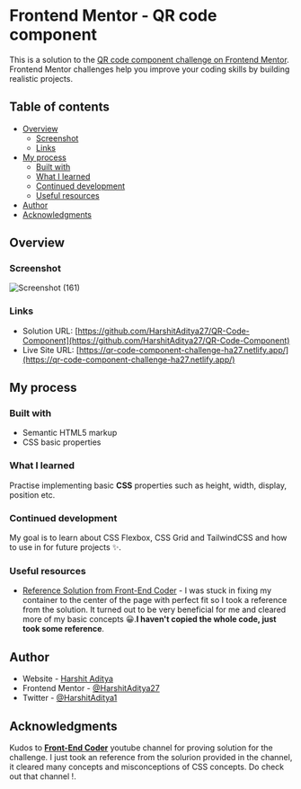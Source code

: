 # Frontend Mentor - QR code component

This is a solution to the [QR code component challenge on Frontend Mentor](https://www.frontendmentor.io/challenges/qr-code-component-iux_sIO_H). Frontend Mentor challenges help you improve your coding skills by building realistic projects. 

## Table of contents

- [Overview](#overview)
  - [Screenshot](#screenshot)
  - [Links](#links)
- [My process](#my-process)
  - [Built with](#built-with)
  - [What I learned](#what-i-learned)
  - [Continued development](#continued-development)
  - [Useful resources](#useful-resources)
- [Author](#author)
- [Acknowledgments](#acknowledgments)

## Overview

### Screenshot

![Screenshot (161)](https://github.com/HarshitAditya27/QR-Code-Component/assets/71604531/1c5bdb69-e8b7-4fee-80b2-8c79055a7539)


### Links

- Solution URL: [https://github.com/HarshitAditya27/QR-Code-Component](https://github.com/HarshitAditya27/QR-Code-Component)
- Live Site URL: [https://qr-code-component-challenge-ha27.netlify.app/](https://qr-code-component-challenge-ha27.netlify.app/)

## My process

### Built with

- Semantic HTML5 markup
- CSS basic properties

### What I learned

Practise implementing basic **CSS** properties such as height, width, display, position etc.

### Continued development

My goal is to learn about CSS Flexbox, CSS Grid and TailwindCSS and how to use in for future projects ✨. 

### Useful resources

- [Reference Solution from Front-End Coder](https://www.youtube.com/watch?v=0gAR-xtKK_E) - I was stuck in fixing my container to the center of the page with perfect fit so I took a reference from the solution. It turned out to be very beneficial for me and cleared more of my basic concepts 😀.**I haven't copied the whole code, just took some reference**.

## Author

- Website - [Harshit Aditya](https://github.com/HarshitAditya27)
- Frontend Mentor - [@HarshitAditya27](https://www.frontendmentor.io/profile/HarshitAditya27)
- Twitter - [@HarshitAditya1](https://twitter.com/HarshitAditya1)


## Acknowledgments

Kudos to <b><a href="https://www.youtube.com/@front-endcoder8703">Front-End Coder</a></b> youtube channel for proving solution for the challenge. I just took an reference from the solurion provided in the channel, it cleared many concepts and misconceptions of CSS concepts. Do check out that channel !.
